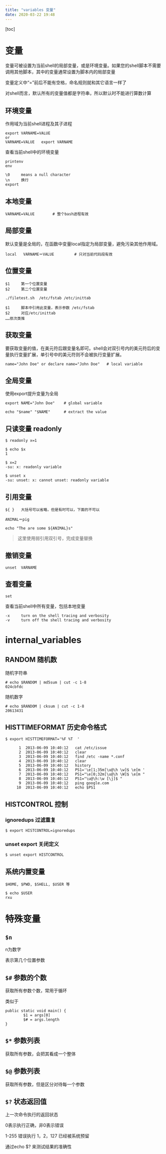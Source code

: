 ```yaml
---
title: "variables 变量"
date: 2020-03-22 19:48
---
```

[toc]





# 变量

变量可被设置为当前shell的局部变量，或是环境变量。如果您的shell脚本不需要调用其他脚本，其中的变量通常设置为脚本内的局部变量



变量定义中“=”前后不能有空格，命名规则就和其它语言一样了

对shell而言，默认所有的变量值都是字符串，所以默认时不能进行算数计算



## 环境变量

作用域为当前shell进程及其子进程

```
export VARNAME=VALUE
or
VARNAME=VALUE   export VARNAME
```



查看当前shell中的环境变量

```
printenv
env

\0     means a null character
\n     换行
export
```



## 本地变量

```
VARNAME=VALUE        # 整个bash进程有效
```



## 局部变量

默认变量是全局的，在函数中变量local指定为局部变量，避免污染其他作用域。

```
local   VARNAME＝VALUE         # 只对当前代码段有效
```



## 位置变量

```
$1     第一个位置变量
$2     第二个位置变量
```



```
./filetest.sh  /etc/fstab /etc/inittab

$1     脚本中引用此变量，表示参数 /etc/fstab
$2     对应/etc/inittab
……依次类推
```





## 获取变量

要获取变量的值，在美元符后跟变量名即可。shell会对双引号内的美元符后的变量执行变量扩展，单引号中的美元符则不会被执行变量扩展。

```
name="John Doe" or declare name="John Doe"   # local variable
```



## 全局变量

使用export提升变量为全局



```
export NAME="John Doe"    # global variable
```

```
echo "$name" "$NAME"      # extract the value
```



## 只读变量 readonly

```
$ readonly x=1

$ echo $x
1

$ x=2
-su: x: readonly variable

$ unset x
-su: unset: x: cannot unset: readonly variable
```



## 引用变量

```
${ }   大括号可以省略，但是有时可以，下面的不可以
```



```
ANIMAL＝pig

echo "The are some ${ANIMAL}s" 
```

>  这里使用弱引用双引号，完成变量替换



## 撤销变量

```
unset  VARNAME
```



## 查看变量

```
set
```

查看当前shell中所有变量，包括本地变量

```
-x     turn on the shell tracing and verbosity
-v     turn off the shell tracing and verbosity
```



# internal_variables



## RANDOM 随机数

随机字符串

```
# echo $RANDOM | md5sum | cut -c 1-8
024cbfdc
```

随机数字

```
# echo $RANDOM | cksum | cut -c 1-8
20613431
```





## HISTTIMEFORMAT 历史命令格式

```
$ export HISTTIMEFORMAT='%F %T  '

      1  2013-06-09 10:40:12   cat /etc/issue
      2  2013-06-09 10:40:12   clear
      3  2013-06-09 10:40:12   find /etc -name *.conf
      4  2013-06-09 10:40:12   clear
      5  2013-06-09 10:40:12   history
      6  2013-06-09 10:40:12   PS1='\e[1;35m[\u@\h \w]$ \e[m '
      7  2013-06-09 10:40:12   PS1="\e[0;32m[\u@\h \W]$ \e[m "
      8  2013-06-09 10:40:12   PS1="\u@\h:\w [\j]$ "
      9  2013-06-09 10:40:12   ping google.com
     10  2013-06-09 10:40:12   echo $PS1
```



## HISTCONTROL 控制

### ignoredups 过滤重复

```
$ export HISTCONTROL=ignoredups
```



### unset export 关闭定义

```
$ unset export HISTCONTROL
```





## 系统内置变量

```
$HOME, $PWD, $SHELL, $USER 等
```



```
$ echo $USER
rxu
```





# 特殊变量



## `$n`

n为数字

表示第几个位置参数



## `$#`  参数的个数

获取所有参数个数，常用于循环

类似于

```
public static void main() {
		$1 = args[0]
		$# = args.length
}
```



## `$*` 参数列表

获取所有参数，会把其看成一个整体





## `$@` 参数列表

获取所有参数，但是区分对待每一个参数





## `$?` 状态返回值

上一次命令执行的返回状态

0表示执行正确，非0表示错误

1-255   错误执行     1，2，127 已经被系统预留

通过echo $? 来测试结果的准确性